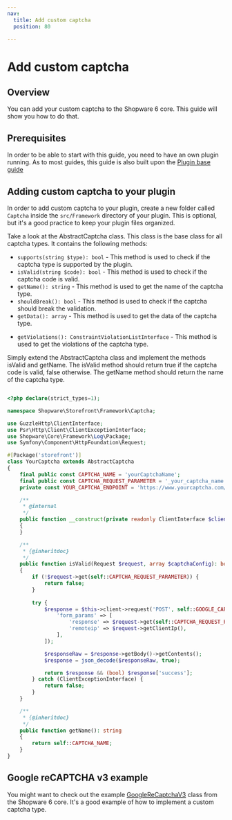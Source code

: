 ```yaml
---
nav:
  title: Add custom captcha
  position: 80

---
```


# Add custom captcha

## Overview

You can add your custom captcha to the Shopware 6 core. This guide will show you how to do that.

## Prerequisites

In order to be able to start with this guide, you need to have an own plugin running. As to most guides, this guide is also built upon the [Plugin base guide](../plugin-base-guide)

## Adding custom captcha to your plugin

In order to add custom captcha to your plugin, create a new folder called `Captcha` inside the `src/Framework` directory of your plugin. This is optional, but it's a good practice to keep your plugin files organized.

Take a look at the AbstractCaptcha class. This class is the base class for all captcha types. It contains the following methods:

* `supports(string $type): bool` - This method is used to check if the captcha type is supported by the plugin.
* `isValid(string $code): bool` - This method is used to check if the captcha code is valid.
* `getName(): string` - This method is used to get the name of the captcha type.
* `shouldBreak(): bool` - This method is used to check if the captcha should break the validation.
* `getData(): array` - This method is used to get the data of the captcha type.
+ `getViolations(): ConstraintViolationListInterface` - This method is used to get the violations of the captcha type.


Simply extend the AbstractCaptcha class and implement the methods isValid and getName. The isValid method should return true if the captcha code is valid, false otherwise. The getName method should return the name of the captcha type.

```php

<?php declare(strict_types=1);

namespace Shopware\Storefront\Framework\Captcha;

use GuzzleHttp\ClientInterface;
use Psr\Http\Client\ClientExceptionInterface;
use Shopware\Core\Framework\Log\Package;
use Symfony\Component\HttpFoundation\Request;

#[Package('storefront')]
class YourCaptcha extends AbstractCaptcha
{
    final public const CAPTCHA_NAME = 'yourCaptchaName';
    final public const CAPTCHA_REQUEST_PARAMETER = '_your_captcha_name';
    private const YOUR_CAPTCHA_ENDPOINT = 'https://www.yourcaptcha.com/verify';

    /**
     * @internal
     */
    public function __construct(private readonly ClientInterface $client)
    {
    }

    /**
     * {@inheritdoc}
     */
    public function isValid(Request $request, array $captchaConfig): bool
    {
        if (!$request->get(self::CAPTCHA_REQUEST_PARAMETER)) {
            return false;
        }
        
        try {
            $response = $this->client->request('POST', self::GOOGLE_CAPTCHA_VERIFY_ENDPOINT, [
                'form_params' => [
                    'response' => $request->get(self::CAPTCHA_REQUEST_PARAMETER),
                    'remoteip' => $request->getClientIp(),
                ],
            ]);

            $responseRaw = $response->getBody()->getContents();
            $response = json_decode($responseRaw, true);

            return $response && (bool) $response['success'];
        } catch (ClientExceptionInterface) {
            return false;
        }
    }

    /**
     * {@inheritdoc}
     */
    public function getName(): string
    {
        return self::CAPTCHA_NAME;
    }
}

```

## Google reCAPTCHA v3 example

You might want to check out the example [GoogleReCaptchaV3](https://github.com/shopware/shopware/blob/trunk/src/Storefront/Framework/Captcha/GoogleReCaptchaV3.php) class from the Shopware 6 core. It's a good example of how to implement a custom captcha type.
